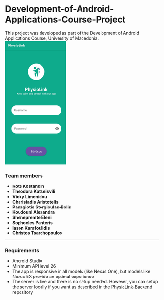 # Development-of-Android-Applications-Course-Project
This project was developed as part of the Development of Android Applications Course, University of Macedonia.
<img src="screenshots/login_screen.jpg" width="200"/>

### Team members
<ul>
    <li><b>Kote Kostandin</b></li>
    <li><b>Theodora Katseisvili</b></li>
    <li><b>Vicky Limenidou</b></li>
    <li><b>Charisiadis Aristotelis</b></li>
    <li><b>Panagiotis Stergioulas-Bolis</b></li>
    <li><b>Koudouni Alexandra</b></li>
    <li><b>Shenepremte Eleni</b></li>
    <li><b>Sophocles Panteris</b></li>
    <li><b>Iason Karafoulidis</b></li>
    <li><b>Christos Tsarchopoulos</b></li>
</ul>
<hr>

### Requirements
<ul>
    <li>Android Studio</li>
    <li>Minimum API level 26</li>
    <li>The app is responsive in all models (like Nexus One), but models like Nexus 5X provide an optimal experience</li>
    <li>The server is live and there is no setup needed. However, you can setup the server locally if you want as described in the <a href="https://github.com/setokk/PhysioLink-Backend#running-the-app">PhysioLink-Backend</a> repository</li>
</ul>

